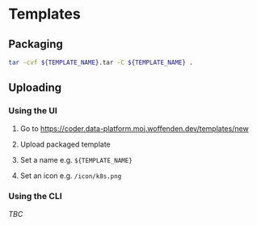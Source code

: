 # Templates

## Packaging

```bash
tar -cvf ${TEMPLATE_NAME}.tar -C ${TEMPLATE_NAME} .
```

## Uploading

### Using the UI

1. Go to https://coder.data-platform.moj.woffenden.dev/templates/new

1. Upload packaged template

  1. Set a name e.g. `${TEMPLATE_NAME}`

  1. Set an icon e.g. `/icon/k8s.png`

### Using the CLI

_TBC_
